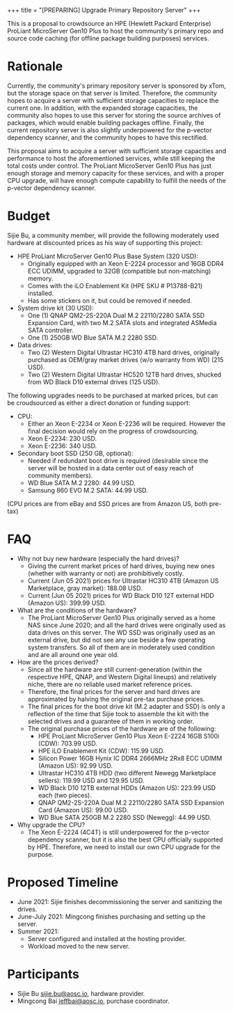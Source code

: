 +++
title = "[PREPARING] Upgrade Primary Repository Server"
+++

This is a proposal to crowdsource an HPE (Hewlett Packard Enterprise) ProLiant MicroServer Gen10 Plus to host the community's primary repo and source code caching (for offline package building purposes) services.

# Rationale

Currently, the community's primary repository server is sponsored by xTom, but the storage space on that server is limited. Therefore, the community hopes to acquire a server with sufficient storage capacities to replace the current one. In addition, with the expanded storage capacities, the community also hopes to use this server for storing the source archives of packages, which would enable building packages offline. Finally, the current repository server is also slightly underpowered for the p-vector dependency scanner, and the community hopes to have this rectified. 

This proposal aims to acquire a server with sufficient storage capacities and performance to host the aforementioned services, while still keeping the total costs under control. The ProLiant MicroServer Gen10 Plus has just enough storage and memory capacity for these services, and with a proper CPU upgrade, will have enough compute capability to fulfill the needs of the p-vector dependency scanner.

# Budget

Sijie Bu, a community member, will provide the following moderately used hardware at discounted prices as his way of supporting this project:

+ HPE ProLiant MicroServer Gen10 Plus Base System (320 USD):
   - Originally equipped with an Xeon E-2224 processor and 16GB DDR4 ECC UDIMM, upgraded to 32GB (compatible but non-matching) memory.
   - Comes with the iLO Enablement Kit (HPE SKU # P13788-B21) installed.
   - Has some stickers on it, but could be removed if needed.
+ System drive kit (30 USD):
   - One (1) QNAP QM2-2S-220A Dual M.2 22110/2280 SATA SSD Expansion Card, with two M.2 SATA slots and integrated ASMedia SATA controller.
   - One (1) 250GB WD Blue SATA M.2 2280 SSD.
+ Data drives:
   - Two (2) Western Digital Ultrastar HC310 4TB hard drives, originally purchased as OEM/gray market drives (w/o warranty from WD) (215 USD).
   - Two (2) Western Digital Ultrastar HC520 12TB hard drives, shucked from WD Black D10 external drives (125 USD).

The following upgrades needs to be purchased at marked prices, but can be croudsourced as either a direct donation or funding support:

+ CPU:
  - Either an Xeon E-2234 or Xeon E-2236 will be required. However the final decision would rely on the progress of crowdsourcing.
  - Xeon E-2234: 230 USD.
  - Xeon E-2236: 340 USD.
+ Secondary boot SSD (250 GB, optional):
  - Needed if redundant boot drive is required (desirable since the server will be hosted in a data center out of easy reach of community members).
  - WD Blue SATA M.2 2280: 44.99 USD.
  - Samsung 860 EVO M.2 SATA: 44.99 USD.

(CPU prices are from eBay and SSD prices are from Amazon US, both pre-tax)

# FAQ

+ Why not buy new hardware (especially the hard drives)?
   - Giving the current market prices of hard drives, buying new ones (whether with warranty or not) are prohibitively costly.
   - Current (Jun 05 2021) prices for Ultrastar HC310 4TB (Amazon US Marketplace, gray market): 188.08 USD.
   - Current (Jun 05 2021) prices for WD Black D10 12T external HDD (Amazon US): 399.99 USD.
+ What are the conditions of the hardware?
   - The ProLiant MicroServer Gen10 Plus originally served as a home NAS since June 2020; and all the hard drives were originally used as data drives on this server. The WD SSD was originally used as an external drive, but did not see any use beside a few operating system transfers. So all of them are in moderately used condition and are all around one year old.
+ How are the prices derived?
   - Since all the hardware are still current-generation (within the respective HPE, QNAP, and Western Digital lineups) and relatively niche, there are no reliable used market reference prices.
   - Therefore, the final prices for the server and hard drives are approximated by halving the original pre-tax purchase prices.
   - The final prices for the boot drive kit (M.2 adapter and SSD) is only a reflection of the time that Sijie took to assemble the kit with the selected drives and a guarantee of them in working order.
   - The original purchase prices of the hardware are of the following:
      - HPE ProLiant MicroServer Gen10 Plus Xeon E-2224 16GB S100i (CDW): 703.99 USD.
      - HPE iLO Enablement Kit (CDW): 115.99 USD.
      - Silicon Power 16GB Hynix IC DDR4 2666MHz 2Rx8 ECC UDIMM (Amazon US): 92.99 USD.
      - Ultrastar HC310 4TB HDD (two different Newegg Marketplace sellers): 119.99 USD and 129.95 USD.
      - WD Black D10 12TB external HDDs (Amazon US): 223.99 USD each (two pieces).
      - QNAP QM2-2S-220A Dual M.2 22110/2280 SATA SSD Expansion Card (Amazon US): 99.00 USD.
      - WD Blue SATA 250GB M.2 2280 SSD (Newegg): 44.99 USD.
+ Why upgrade the CPU?
   - The Xeon E-2224 (4C4T) is still underpowered for the p-vector dependency scanner, but it is also the best CPU officially supported by HPE. Therefore, we need to install our own CPU upgrade for the purpose.

# Proposed Timeline

- June 2021: Sijie finishes decommissioning the server and sanitizing the drives.
- June-July 2021: Mingcong finishes purchasing and setting up the server.
- Summer 2021:
    - Server configured and installed at the hosting provider.
    - Workload moved to the new server.

# Participants

- Sijie Bu <sijie.bu@aosc.io>, hardware provider.
- Mingcong Bai <jeffbai@aosc.io>, purchase coordinator.
